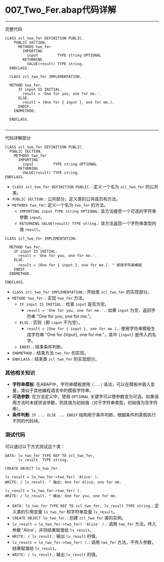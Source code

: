 # 007_Two_Fer.abap代码详解
---

完整代码
```abap
CLASS zcl_two_fer DEFINITION PUBLIC.
    PUBLIC SECTION.
      METHODS two_fer
        IMPORTING
          input         TYPE string OPTIONAL
        RETURNING
          VALUE(result) TYPE string.
  ENDCLASS.
  
  CLASS zcl_two_fer IMPLEMENTATION.
  
  METHOD two_fer.
      IF input IS INITIAL.
        result = 'One for you, one for me.'.
      ELSE.
        result = |One for { input }, one for me.|.
      ENDIF.
    ENDMETHOD.
  
  ENDCLASS.
  
```

---
代码详解部分

```abap
CLASS zcl_two_fer DEFINITION PUBLIC.
  PUBLIC SECTION.
    METHODS two_fer
      IMPORTING
        input         TYPE string OPTIONAL
      RETURNING
        VALUE(result) TYPE string.
ENDCLASS.
```

- `CLASS zcl_two_fer DEFINITION PUBLIC.`: 定义一个名为 `zcl_two_fer` 的公共类。
- `PUBLIC SECTION.`: 公共部分，定义类的公共成员和方法。
- `METHODS two_fer`: 定义一个名为 `two_fer` 的方法。
  - `IMPORTING input TYPE string OPTIONAL`: 该方法接受一个可选的字符串参数 `input`。
  - `RETURNING VALUE(result) TYPE string.`: 该方法返回一个字符串类型的值 `result`。

```abap
CLASS zcl_two_fer IMPLEMENTATION.

  METHOD two_fer.
    IF input IS INITIAL.
      result = 'One for you, one for me.'.
    ELSE.
      result = |One for { input }, one for me.|. " 使用字符串模板
    ENDIF.
  ENDMETHOD.

ENDCLASS.
```

- `CLASS zcl_two_fer IMPLEMENTATION.`: 开始类 `zcl_two_fer` 的实现部分。
- `METHOD two_fer.`: 实现 `two_fer` 方法。
  - `IF input IS INITIAL.`: 检查 `input` 是否为空。
    - `result = 'One for you, one for me.'.`: 如果 `input` 为空，返回字符串 "One for you, one for me."。
  - `ELSE.`: 否则（即 `input` 不为空）。
    - `result = |One for { input }, one for me.|.`: 使用字符串模板生成字符串 "One for {input}, one for me."，其中 `{input}` 是传入的名字。
  - `ENDIF.`: 结束条件判断。
- `ENDMETHOD.`: 结束方法 `two_fer` 的实现。
- `ENDCLASS.`: 结束类 `zcl_two_fer` 的实现部分。

### 其他相关知识

- **字符串模板**: 在ABAP中，字符串模板使用 `|...|` 语法，可以在模板中嵌入变量，类似于其他编程语言中的模板字符串。
- **可选参数**: 在方法定义中，使用 `OPTIONAL` 关键字可以使参数变为可选。如果调用方法时未提供该参数，则其值为初始值（对于字符串类型，初始值为空字符串）。
- **条件判断**: `IF ... ELSE ... ENDIF` 结构用于条件判断，根据条件的真假执行不同的代码块。

### 测试代码

可以通过以下方式测试这个类：

```abap
DATA: lo_two_fer TYPE REF TO zcl_two_fer,
      lv_result  TYPE string.

CREATE OBJECT lo_two_fer.

lv_result = lo_two_fer->two_fer( 'Alice' ).
WRITE: / lv_result. " 输出: One for Alice, one for me.

lv_result = lo_two_fer->two_fer( ).
WRITE: / lv_result. " 输出: One for you, one for me.
```

- `DATA: lo_two_fer TYPE REF TO zcl_two_fer, lv_result TYPE string.`: 定义类的引用变量 `lo_two_fer` 和字符串变量 `lv_result`。
- `CREATE OBJECT lo_two_fer.`: 创建 `zcl_two_fer` 类的实例。
- `lv_result = lo_two_fer->two_fer( 'Alice' ).`: 调用 `two_fer` 方法，传入参数 'Alice'，并将结果赋值给 `lv_result`。
- `WRITE: / lv_result.`: 输出 `lv_result` 的值。
- `lv_result = lo_two_fer->two_fer( ).`: 调用 `two_fer` 方法，不传入参数，结果赋值给 `lv_result`。
- `WRITE: / lv_result.`: 输出 `lv_result` 的值。

